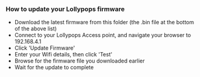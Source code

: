 ### How to update your Lollypops firmware

* Download the latest firmware from this folder (the .bin file at the bottom of the above list)
* Connect to your Lollypops Access point, and navigate your browser to 192.168.4.1
* Click 'Update Firmware'
* Enter your Wifi details, then click 'Test'
* Browse for the firmware file you downloaded earlier
* Wait for the update to complete
